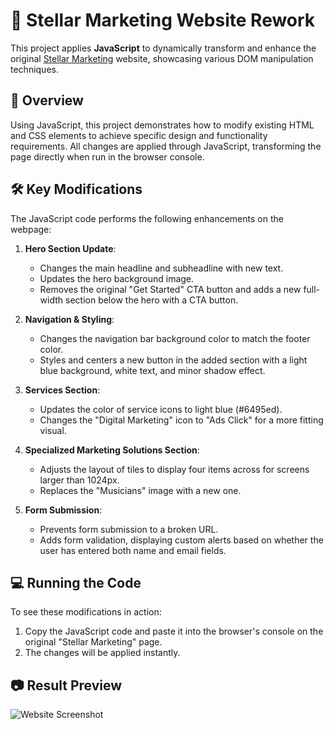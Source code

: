 # 🌟 Stellar Marketing Website Rework

This project applies **JavaScript** to dynamically transform and enhance the original [Stellar Marketing](https://illinoistech-itm.github.io/ITMD4541-F24/lab4/) website, showcasing various DOM manipulation techniques.

## 📄 Overview
Using JavaScript, this project demonstrates how to modify existing HTML and CSS elements to achieve specific design and functionality requirements. All changes are applied through JavaScript, transforming the page directly when run in the browser console.

## 🛠️ Key Modifications
The JavaScript code performs the following enhancements on the webpage:

1. **Hero Section Update**:
   - Changes the main headline and subheadline with new text.
   - Updates the hero background image.
   - Removes the original "Get Started" CTA button and adds a new full-width section below the hero with a CTA button.

2. **Navigation & Styling**:
   - Changes the navigation bar background color to match the footer color.
   - Styles and centers a new button in the added section with a light blue background, white text, and minor shadow effect.

3. **Services Section**:
   - Updates the color of service icons to light blue (#6495ed).
   - Changes the "Digital Marketing" icon to "Ads Click" for a more fitting visual.

4. **Specialized Marketing Solutions Section**:
   - Adjusts the layout of tiles to display four items across for screens larger than 1024px.
   - Replaces the "Musicians" image with a new one.

5. **Form Submission**:
   - Prevents form submission to a broken URL.
   - Adds form validation, displaying custom alerts based on whether the user has entered both name and email fields.

## 💻 Running the Code
To see these modifications in action:
1. Copy the JavaScript code and paste it into the browser's console on the original "Stellar Marketing" page.
2. The changes will be applied instantly.

## 📷 Result Preview
![Website Screenshot](https://github.com/user-attachments/assets/9a940e5b-37d1-4961-9ec2-895aed274127)
